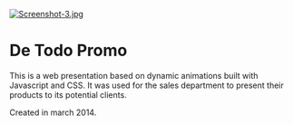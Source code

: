 [![Screenshot-3.jpg](https://i.postimg.cc/vBJ1TW7s/Screenshot-3.jpg)](https://postimg.cc/CB4M6n6P)

# De Todo Promo

This is a web presentation based on dynamic animations built with Javascript and CSS. It was used for the sales department to present their products to its potential clients.

Created in march 2014.
